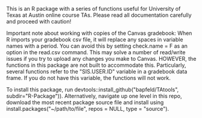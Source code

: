 This is an R package with a series of functions useful for University of Texas
at Austin online course TAs. Please read all documentation carefully and proceed with caution!

Important note about working with copies of the Canvas gradebook:
When R imports your gradebook csv file, it will replace any spaces in variable names with a period. You can avoid this by setting check.name = F as an option in the read.csv command. This may solve a number of read/write issues if you try to upload any changes you make to Canvas. HOWEVER, the functions in this package are not built to accommodate this. Particularly, several functions refer to the "SIS.USER.ID" variable in a gradebook data frame. If you do not have this variable, the functions will not work. 

To install this package, run devtools::install_github("bapfeld/TAtools", subdir="R-Package")).  Alternatively, navigate up one level in this repo, download the most recent package source file and install using install.packages("~/path/to/file", repos = NULL, type = "source").
